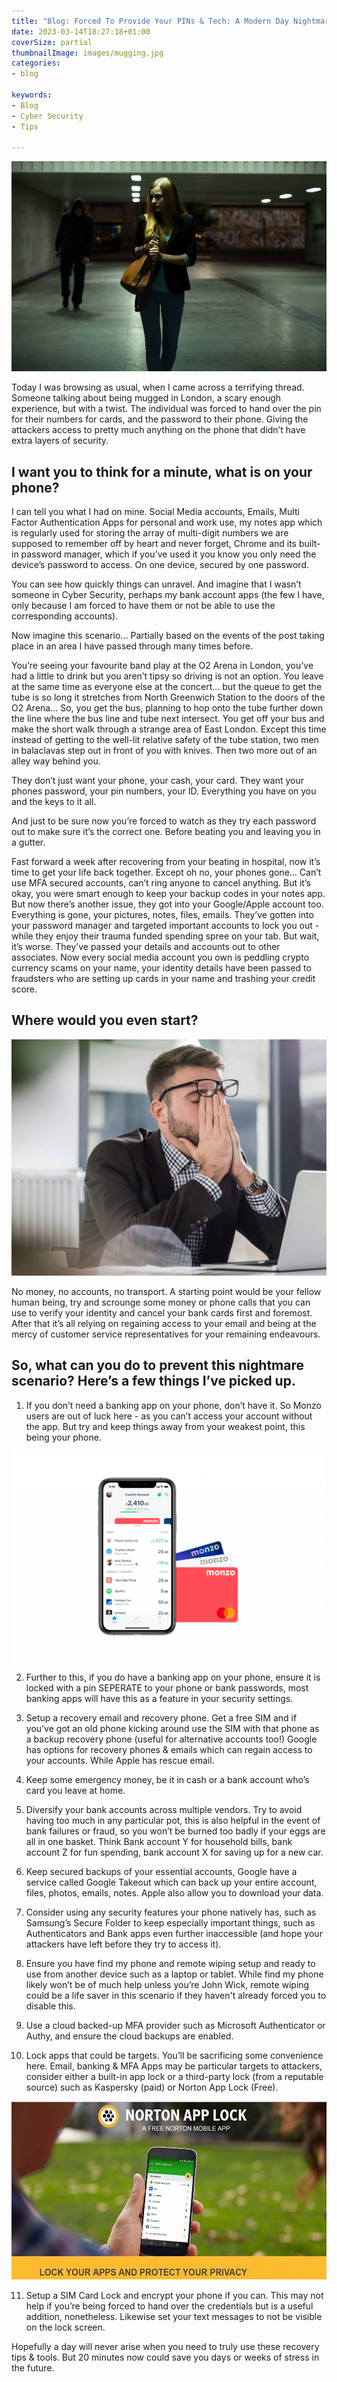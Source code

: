 ```yaml
---
title: "Blog: Forced To Provide Your PINs & Tech: A Modern Day Nightmare Scenario"
date: 2023-03-14T18:27:18+01:00
coverSize: partial
thumbnailImage: images/mugging.jpg
categories:
- blog

keywords:
- Blog
- Cyber Security
- Tips

---
```


![Image alt Source: Adobe Stock](images/mugging.jpg)


Today I was browsing as usual, when I came across a terrifying thread. Someone talking about being mugged in London, a scary enough experience, but with a twist. The individual was forced to hand over the pin for their numbers for cards, and the password to their phone. Giving the attackers access to pretty much anything on the phone that didn’t have extra layers of security. 


## I want you to think for a minute, what is on your phone? 

I can tell you what I had on mine. Social Media accounts, Emails, Multi Factor Authentication Apps for personal and work use, my notes app which is regularly used for storing the array of multi-digit numbers we are supposed to remember off by heart and never forget, Chrome and its built-in password manager, which if you’ve used it you know you only need the device’s password to access. On one device, secured by one password.  

You can see how quickly things can unravel. And imagine that I wasn’t someone in Cyber Security, perhaps my bank account apps (the few I have, only because I am forced to have them or not be able to use the corresponding accounts).  

Now imagine this scenario... Partially based on the events of the post taking place in an area I have passed through many times before. 

You’re seeing your favourite band play at the O2 Arena in London, you’ve had a little to drink but you aren’t tipsy so driving is not an option. You leave at the same time as everyone else at the concert... but the queue to get the tube is so long it stretches from North Greenwich Station to the doors of the O2 Arena... So, you get the bus, planning to hop onto the tube further down the line where the bus line and tube next intersect. You get off your bus and make the short walk through a strange area of East London. Except this time instead of getting to the well-lit relative safety of the tube station, two men in balaclavas step out in front of you with knives. Then two more out of an alley way behind you.  

They don’t just want your phone, your cash, your card. They want your phones password, your pin numbers, your ID. Everything you have on you and the keys to it all.  

And just to be sure now you’re forced to watch as they try each password out to make sure it’s the correct one. Before beating you and leaving you in a gutter. 

Fast forward a week after recovering from your beating in hospital, now it’s time to get your life back together. Except oh no, your phones gone... Can’t use MFA secured accounts, can’t ring anyone to cancel anything. But it’s okay, you were smart enough to keep your backup codes in your notes app. But now there’s another issue, they got into your Google/Apple account too. Everything is gone, your pictures, notes, files, emails. They’ve gotten into your password manager and targeted important accounts to lock you out - while they enjoy their trauma funded spending spree on your tab. But wait, it’s worse. They’ve passed your details and accounts out to other associates. Now every social media account you own is peddling crypto currency scams on your name, your identity details have been passed to fraudsters who are setting up cards in your name and trashing your credit score.
## Where would you even start? 

![Image alt Source: Getty Images](images/stress-at-work-getty.jpg)

No money, no accounts, no transport. A starting point would be your fellow human being, try and scrounge some money or phone calls that you can use to verify your identity and cancel your bank cards first and foremost. After that it’s all relying on regaining access to your email and being at the mercy of customer service representatives for your remaining endeavours. 

## So, what can you do to prevent this nightmare scenario? Here’s a few things I’ve picked up. 

1. If you don’t need a banking app on your phone, don’t have it. So Monzo users are out of luck here - as you can’t access your account without the app. But try and keep things away from your weakest point, this being your phone. 

![Image alt Source: Monzo](images/Top-5-Digital-Banking-Apps-In-The-UK-inline-3-cropped-1024x683.png)


2. Further to this, if you do have a banking app on your phone, ensure it is locked with a pin SEPERATE to your phone or bank passwords, most banking apps will have this as a feature in your security settings. 

3. Setup a recovery email and recovery phone. Get a free SIM and if you’ve got an old phone kicking around use the SIM with that phone as a backup recovery phone (useful for alternative accounts too!) Google has options for recovery phones & emails which can regain access to your accounts. While Apple has rescue email. 

4. Keep some emergency money, be it in cash or a bank account who’s card you leave at home. 

5. Diversify your bank accounts across multiple vendors. Try to avoid having too much in any particular pot, this is also helpful in the event of bank failures or fraud, so you won’t be burned too badly if your eggs are all in one basket. Think Bank account Y for household bills, bank account Z for fun spending, bank account X for saving up for a new car.  

6. Keep secured backups of your essential accounts, Google have a service called Google Takeout which can back up your entire account, files, photos, emails, notes. Apple also allow you to download your data. 

7. Consider using any security features your phone natively has, such as Samsung’s Secure Folder to keep especially important things, such as Authenticators and Bank apps even further inaccessible (and hope your attackers have left before they try to access it).  

8. Ensure you have find my phone and remote wiping setup and ready to use from another device such as a laptop or tablet. While find my phone likely won’t be of much help unless you’re John Wick, remote wiping could be a life saver in this scenario if they haven't already forced you to disable this.  

9. Use a cloud backed-up MFA provider such as Microsoft Authenticator or Authy, and ensure the cloud backups are enabled.  

10. Lock apps that could be targets. You’ll be sacrificing some convenience here. Email, banking & MFA Apps may be particular targets to attackers, consider either a built-in app lock or a third-party lock (from a reputable source) such as Kaspersky (paid) or Norton App Lock (Free).  

![Image alt Source: Norton App Lock](images/Norton-App-Lock-min.jpg)

11. Setup a SIM Card Lock and encrypt your phone if you can. This may not help if you’re being forced to hand over the credentials but is a useful addition, nonetheless. Likewise set your text messages to not be visible on the lock screen.

Hopefully a day will never arise when you need to truly use these recovery tips & tools. But 20 minutes now could save you days or weeks of stress in the future. 

 